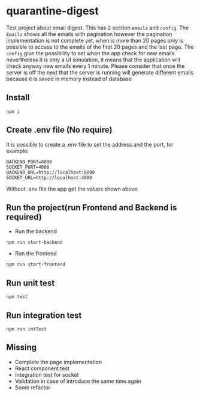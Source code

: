 # quarantine-digest

Test project about email digest. This has 2 section `emails` and `config`. The `Emails` shows all the emails with pagination however the pagination implementation is not complete yet, when is more than 20 pages only is possible to access to the emails of the first 20 pages and the last page. The `config` give the possibility to set when the app check for new emails nevertheless it is only a UI simulation, it means that the application will check anyway new emails every 1 minute. Please consider that once the server is off the next that the server is running will generate different emails because it is saved in memory instead of database

## Install

`npm i`

## Create .env file (No require)

It is possible to create a .env file to set the address and the port, for example:

```
BACKEND_PORT=8000
SOCKET_PORT=4000
BACKEND_URL=http://localhost:8000
SOCKET_URL=http://localhost:4000
```

Without .env file the app get the values shown above.

## Run the project(run Frontend and Backend is required)

* Run the backend

`npm run start-backend`

* Run the frontend

`npm run start-frontend`

## Run unit test
`npm test`

## Run integration test
`npm run intTest`

## Missing

* Complete the page implementation
* React component test
* Integration test for socket
* Validation in case of introduce the same time again
* Some refactor